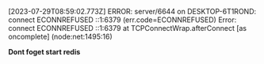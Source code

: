 [2023-07-29T08:59:02.773Z] ERROR: server/6644 on DESKTOP-6T1ROND: connect ECONNREFUSED ::1:6379 (err.code=ECONNREFUSED)
    Error: connect ECONNREFUSED ::1:6379
        at TCPConnectWrap.afterConnect [as oncomplete] (node:net:1495:16)

**Dont foget start redis**

